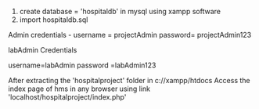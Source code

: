 1. create database = 'hospitaldb' in mysql using xampp software
2. import hospitaldb.sql


Admin credentials -
username = projectAdmin
password= projectAdmin123

 labAdmin Credentials

username=labAdmin
password =labAdmin123

After extracting the 'hospitalproject' folder in c://xampp/htdocs
Access the index page of hms in any browser using link 'localhost/hospitalproject/index.php' 
